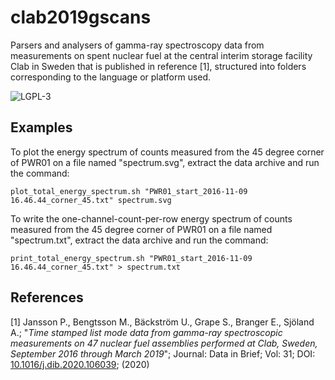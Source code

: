 # clab2019gscans
Parsers and analysers of gamma-ray spectroscopy data from measurements on spent nuclear fuel at the central interim storage facility Clab in Sweden that is published in reference [1], structured into folders corresponding to the language or platform used.

![LGPL-3](https://www.gnu.org/graphics/lgplv3-with-text-154x68.png)

## Examples

To plot the energy spectrum of counts measured from the 45 degree corner of PWR01 on a file named "spectrum.svg", extract the data archive and run the command:

`plot_total_energy_spectrum.sh "PWR01_start_2016-11-09 16.46.44_corner_45.txt" spectrum.svg`

To write the one-channel-count-per-row energy spectrum of counts measured from the 45 degree corner of PWR01 on a file named "spectrum.txt", extract the data archive and run the command:

`print_total_energy_spectrum.sh "PWR01_start_2016-11-09 16.46.44_corner_45.txt" > spectrum.txt`

## References

[1] Jansson P., Bengtsson M., Bäckström U., Grape S., Branger E., Sjöland A.; "*Time stamped list mode data from gamma-ray spectroscopic measurements on 47 nuclear fuel assemblies performed at Clab, Sweden, September 2016 through March 2019*"; Journal: Data in Brief; Vol: 31; DOI: [10.1016/j.dib.2020.106039](https://doi.org/10.1016/j.dib.2020.106039); (2020)
